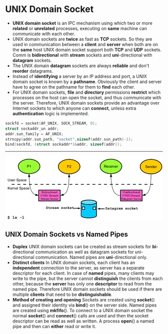 # UNIX Domain Socket

- **UNIX domain socket** is an IPC mechanism using which two or more **related**
or **unrelated** processes, executing on **same** machine can communicate with
each other.
- UNIX domain sockets are **twice** as fast as **TCP** sockets. So they are used in
communication between a **client** and **server** when both are on the **same** host
UNIX domain socket support both **TCP** and **UDP** sockets. Comm is
**bidirectional** with **stream** sockets and **uni**-directional with **datagram** sockets.
- The UNIX domain **datagram** sockets are always **reliable** and don't **reorder** datagrams.
- Instead of **identifying** a server by an IP address and port, a UNIX domain
socket is known by a **pathname**. Obviously the client and server have to
agree on the pathname for them to **find** each other.
- For UNIX domain sockets, **file** and **directory** permissions **restrict** which
processes on the host can open the socket, and thus communicate with the
server. Therefore, UNIX domain sockets provide an advantage over Internet
sockets to which anyone can **connect**, unless extra **authentication** logic is
implemented.

```C
sockfd = socket(AF_UNIX, SOCK_STREAM, 0);
struct sockaddr_un addr;
addr.sun_family = AF_UNIX;
strncpy(addr.sun_path, "socket",sizeof(addr.sun_path)-1);
bind(sockfd, (struct sockaddr*)&addr, sizeof(addr));
```

---

![Domain Sockets](../../img/socketsdomain.png)

## UNIX Domain Sockets vs Named Pipes

- **Duplex** UNIX domain sockets can be created as stream sockets for **bi**-
directional communication as well as datagram sockets for uni-
directional communication. Named pipes are **uni**-directional only.
- **Distinct clients** In UNIX domain sockets, each client has an
**independent** connection to the server, as server has a separate descriptor
for each client. In case of **named** pipes, many clients may write to the
pipe, but the server cannot **distinguish** the clients from each other,
because the **server** has only one **descriptor** to read from the named pipe.
Therefore UNIX domain sockets should be used if there are multiple
**clients** that need to be **distinguishable**.
- **Method of creating and opening** Sockets are created using
**socket**() and assigned their identity via **bind**() on the server side.
Named pipes are created using **mkfifo**(). To connect to a UNIX
domain socket the normal **socket**() and **connect**() calls are used
and then the socket descriptor can be read as well as written. A process
**open**() a named pipe and then can **either** read or write it.



